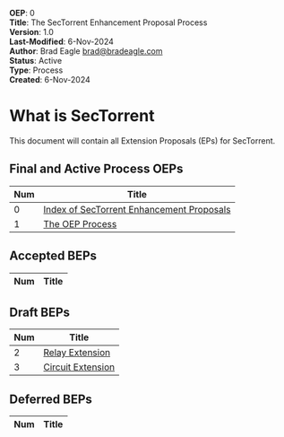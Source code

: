 **OEP**: 0<br>
**Title**: The SecTorrent Enhancement Proposal Process<br>
**Version**: 1.0<br>
**Last-Modified**: 6-Nov-2024<br>
**Author**: Brad Eagle <brad@bradeagle.com><br>
**Status**: Active<br>
**Type**: Process<br>
**Created**: 6-Nov-2024

# What is SecTorrent

This document will contain all Extension Proposals (EPs) for
SecTorrent.

Final and Active Process OEPs
-----

| Num   | Title                                                                                             |
|-------|---------------------------------------------------------------------------------------------------|
| 0     | [Index of SecTorrent Enhancement Proposals](/oeps/0000)                                            |
| 1     | [The OEP Process](/oeps/0001)                                                                     |

Accepted BEPs
-----

| Num   | Title                                                                                             |
|-------|---------------------------------------------------------------------------------------------------|

Draft BEPs
-----

| Num   | Title                                                                                             |
|-------|---------------------------------------------------------------------------------------------------|
| 2     | [Relay Extension](/oeps/0002)                                                                     |
| 3     | [Circuit Extension](/oeps/0003)                                                                   |

Deferred BEPs 
-----

| Num   | Title                                                                                             |
|-------|---------------------------------------------------------------------------------------------------|
